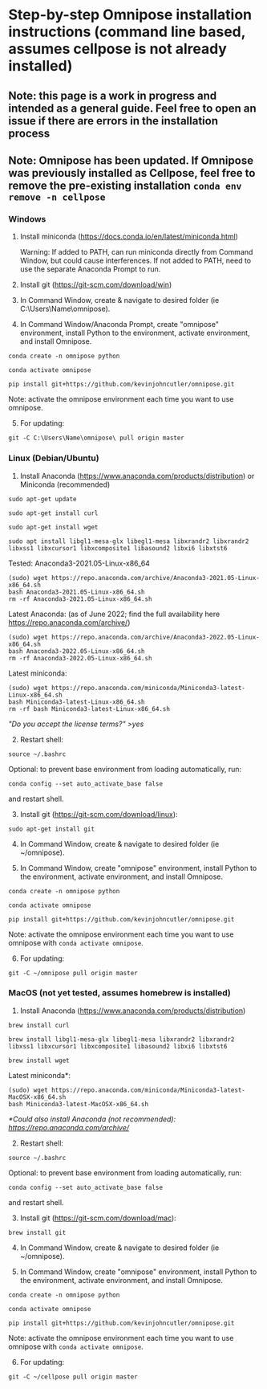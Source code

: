 # Step-by-step Omnipose installation instructions (command line based, assumes cellpose is not already installed)

## Note: this page is a work in progress and intended as a general guide. Feel free to open an issue if there are errors in the installation process

## Note: Omnipose has been updated. If Omnipose was previously installed as Cellpose, feel free to remove the pre-existing installation `conda env remove -n cellpose`

### Windows

1. Install miniconda (https://docs.conda.io/en/latest/miniconda.html)

   Warning: If added to PATH, can run miniconda directly from Command Window, but could cause interferences. If not added to PATH, need to use the separate Anaconda Prompt to run.

2. Install git (https://git-scm.com/download/win)

3. In Command Window, create & navigate to desired folder (ie C:\Users\Name\omnipose\).

4. In Command Window/Anaconda Prompt, create "omnipose" environment, install Python to the environment, activate environment, and install Omnipose.
```
conda create -n omnipose python
```

```
conda activate omnipose
```

```
pip install git+https://github.com/kevinjohncutler/omnipose.git
```

   Note: activate the omnipose environment each time you want to use omnipose.

5. For updating:
```
git -C C:\Users\Name\omnipose\ pull origin master
```

### Linux (Debian/Ubuntu)

1. Install Anaconda (https://www.anaconda.com/products/distribution) or Miniconda (recommended)
```
sudo apt-get update
```

```
sudo apt-get install curl
```

```
sudo apt-get install wget
```

```
sudo apt install libgl1-mesa-glx libegl1-mesa libxrandr2 libxrandr2 libxss1 libxcursor1 libxcomposite1 libasound2 libxi6 libxtst6
```

   Tested: Anaconda3-2021.05-Linux-x86_64
```
(sudo) wget https://repo.anaconda.com/archive/Anaconda3-2021.05-Linux-x86_64.sh 
bash Anaconda3-2021.05-Linux-x86_64.sh 
rm -rf Anaconda3-2021.05-Linux-x86_64.sh 
```

   Latest Anaconda: (as of June 2022; find the full availability here https://repo.anaconda.com/archive/)
```
(sudo) wget https://repo.anaconda.com/archive/Anaconda3-2022.05-Linux-x86_64.sh
bash Anaconda3-2022.05-Linux-x86_64.sh
rm -rf Anaconda3-2022.05-Linux-x86_64.sh
```

   Latest miniconda:
```
(sudo) wget https://repo.anaconda.com/miniconda/Miniconda3-latest-Linux-x86_64.sh
bash Miniconda3-latest-Linux-x86_64.sh
rm -rf bash Miniconda3-latest-Linux-x86_64.sh
```

_"Do you accept the license terms?" >yes_

2. Restart shell:
```
source ~/.bashrc
```

   Optional: to prevent base environment from loading automatically, run:
```
conda config --set auto_activate_base false
```
   and restart shell.

3.  Install git (https://git-scm.com/download/linux): 
```
sudo apt-get install git
```

4. In Command Window, create & navigate to desired folder (ie ~/omnipose).

5. In Command Window, create "omnipose" environment, install Python to the environment, activate environment, and install Omnipose.
```
conda create -n omnipose python
```

```
conda activate omnipose
```

```
pip install git+https://github.com/kevinjohncutler/omnipose.git
```

   Note: activate the omnipose environment each time you want to use omnipose with `conda activate omnipose`.

6. For updating: 
```
git -C ~/omnipose pull origin master
```




### MacOS (not yet tested, assumes homebrew is installed)

1. Install Anaconda (https://www.anaconda.com/products/distribution)
```
brew install curl
```

```
brew install libgl1-mesa-glx libegl1-mesa libxrandr2 libxrandr2 libxss1 libxcursor1 libxcomposite1 libasound2 libxi6 libxtst6
```

```
brew install wget
```

   Latest miniconda*:
```
(sudo) wget https://repo.anaconda.com/miniconda/Miniconda3-latest-MacOSX-x86_64.sh
bash Miniconda3-latest-MacOSX-x86_64.sh
```
_*Could also install Anaconda (not recommended): https://repo.anaconda.com/archive/_

2. Restart shell:
```
source ~/.bashrc
```

   Optional: to prevent base environment from loading automatically, run:
```
conda config --set auto_activate_base false
```
   and restart shell.

3.  Install git (https://git-scm.com/download/mac): 
```
brew install git
```

4. In Command Window, create & navigate to desired folder (ie ~/omnipose).

5. In Command Window, create "omnipose" environment, install Python to the environment, activate environment, and install Omnipose.
```
conda create -n omnipose python
```

```
conda activate omnipose
```

```
pip install git+https://github.com/kevinjohncutler/omnipose.git
```

   Note: activate the omnipose environment each time you want to use omnipose with `conda activate omnipose`. 

6. For updating: 
```
git -C ~/cellpose pull origin master
```











